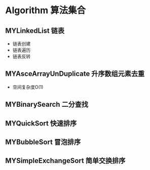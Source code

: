 # Algorithm 算法集合


## MYLinkedList 链表
* 链表创建
* 链表遍历
* 链表反转

## MYAsceArrayUnDuplicate 升序数组元素去重
* 空间复杂度O(1)

## MYBinarySearch 二分查找

## MYQuickSort 快速排序

## MYBubbleSort 冒泡排序
## MYSimpleExchangeSort 简单交换排序
